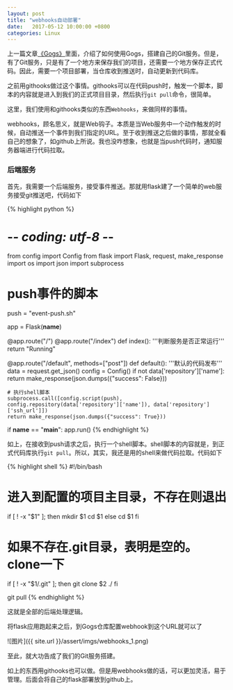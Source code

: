 ```yaml
---
layout: post
title: "webhooks自动部署"
date:   2017-05-12 10:00:00 +0800
categories: Linux
---
```


上一篇文章[《Gogs》](http://memosa.cn/linux/2017/05/08/centos-gogs.html)里面，介绍了如何使用Gogs，搭建自己的Git服务。但是，有了Git服务，只是有了一个地方来保存我们的项目，还需要一个地方保存正式代码。因此，需要一个项目部署，当仓库收到推送时，自动更新到代码库。

之前用githooks做过这个事情。githooks可以在代码push时，触发一个脚本，脚本的内容就是进入到我们的正式项目目录，然后执行`git pull`命令，很简单。

这里，我们使用和githooks类似的东西`Webhooks`，来做同样的事情。

webhooks，顾名思义，就是Web钩子。本质是当Web服务中一个动作触发的时候，自动推送一个事件到我们指定的URL。至于收到推送之后做的事情，那就全看自己的想象了，如github上所说。我也没咋想象，也就是当push代码时，通知服务器端进行代码拉取。

### 后端服务

首先，我需要一个后端服务，接受事件推送。那就用flask建了一个简单的web服务接受git推送吧，代码如下

{% highlight python %}
# -*- coding: utf-8 -*-
from config import Config
from flask import Flask, request, make_response
import os
import json
import subprocess

# push事件的脚本
push = "event-push.sh"

app = Flask(__name__)

@app.route("/")
@app.route("/index")
def index():
    '''判断服务是否正常运行'''
    return "Running"

@app.route("/default", methods=["post"])
def default():
    '''默认的代码发布'''
    data = request.get_json()
    config = Config()
    if not data['repository']['name']:
        return make_response(json.dumps({"success": False}))
    
    # 执行shell脚本
    subprocess.call([config.script(push), config.repository(data['repository']['name']), data['repository']['ssh_url']])
    return make_response(json.dumps({"success": True}))

if __name__ == "__main__":
    app.run()
{% endhighlight %}

如上，在接收到push请求之后，执行一个shell脚本。shell脚本的内容就是，到正式代码库执行`git pull`。所以，其实，我还是用的shell来做代码拉取。代码如下

{% highlight shell %}
#!/bin/bash

# 进入到配置的项目主目录，不存在则退出
if [ ! -x "$1" ]; then
    mkdir $1
    cd $1
else
    cd $1
fi

# 如果不存在.git目录，表明是空的。clone一下
if [ ! -x "$1/.git" ]; then
    git clone $2 ./
fi

git pull
{% endhighlight %}

这就是全部的后端处理逻辑。

将flask应用跑起来之后，到Gogs仓库配置webhook到这个URL就可以了

![图片]({{ site.url }}/assert/imgs/webhooks_1.png)

至此，就大功告成了我们的Git服务搭建。

如上的东西用githooks也可以做。但是用webhooks做的话，可以更加灵活，易于管理。后面会将自己的flask部署放到github上。